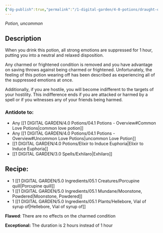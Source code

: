 ```yaml
---
{"dg-publish":true,"permalink":"/1-digital-garden/4-0-potions/draught-of-peace/","tags":["potion","yr5","uncommon"]}
---
```


*Potion, uncommon* 

## Description

When you drink this potion, all strong emotions are suppressed for 1 hour, putting you into a neutral and relaxed disposition. 

Any charmed or frightened condition is removed and you have advantage on saving throws against being charmed or frightened. Unfortunately, the feeling of this potion wearing off has been described as experiencing all of the suppressed emotions at once.

Additionally, if you are hostile, you will become indifferent to the targets of your hostility. This indifference ends if you are attacked or harmed by a spell or if you witnesses any of your friends being harmed.

### Antidote to: 
- Any [[1 DIGITAL GARDEN/4.0 Potions/04.1 Potions - Overview#Common Love Potions\|common love potion]]
- Any [[1 DIGITAL GARDEN/4.0 Potions/04.1 Potions - Overview#Uncommon Love Potions\|uncommon Love Potion]]
- [[1 DIGITAL GARDEN/4.0 Potions/Elixir to Induce Euphoria\|Elixir to Induce Euphoria]]
- [[1 DIGITAL GARDEN/3.0 Spells/Exhilaro\|Exhilaro]]

## Recipe:

* 1 [[1 DIGITAL GARDEN/5.0 Ingredients/05.1 Creatures/Porcupine quill\|Porcupine quill]]
* 1 [[1 DIGITAL GARDEN/5.0 Ingredients/05.1 Mundane/Moonstone, Powdered\|Moonstone, Powdered]]
* 1 [[1 DIGITAL GARDEN/5.0 Ingredients/05.1 Plants/Hellebore, Vial of syrup of\|Hellebore, Vial of syrup of]]

**Flawed**:
There are no effects on the charmed condition

**Exceptional:** 
The duration is 2 hours instead of 1 hour